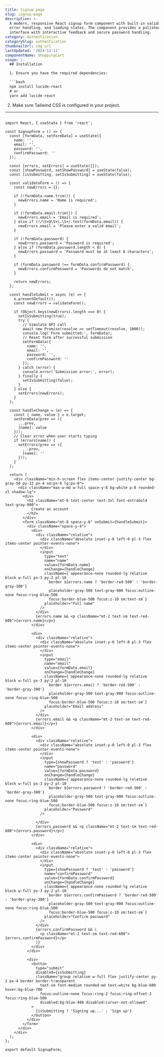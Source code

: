 ```yaml
---
title: Signup page
slug: signup-page
description: >-
  A modern, responsive React signup form component with built-in validation,
  error handling, and loading states. The component provides a polished user
  interface with interactive feedback and secure password handling.
category: Authentication
categorySlug: authentication
thumbnailUrl: img url
lastUpdated: '2024-12-11'
componentName: ShoppingCart
usage: |-
  ## Installation

  1. Ensure you have the required dependencies:

  ```bash
  npm install lucide-react
  # or
  yarn add lucide-react
  ```

  2. Make sure Tailwind CSS is configured in your project.
---
```

import React, { useState } from 'react';

const SignupForm = () => {
  const [formData, setFormData] = useState({
    name: '',
    email: '',
    password: '',
    confirmPassword: ''
  });
  
  const [errors, setErrors] = useState({});
  const [showPassword, setShowPassword] = useState(false);
  const [isSubmitting, setIsSubmitting] = useState(false);

  const validateForm = () => {
    const newErrors = {};
    
    if (!formData.name.trim()) {
      newErrors.name = 'Name is required';
    }

    if (!formData.email.trim()) {
      newErrors.email = 'Email is required';
    } else if (!/\S+@\S+\.\S+/.test(formData.email)) {
      newErrors.email = 'Please enter a valid email';
    }

    if (!formData.password) {
      newErrors.password = 'Password is required';
    } else if (formData.password.length < 8) {
      newErrors.password = 'Password must be at least 8 characters';
    }

    if (formData.password !== formData.confirmPassword) {
      newErrors.confirmPassword = 'Passwords do not match';
    }

    return newErrors;
  };

  const handleSubmit = async (e) => {
    e.preventDefault();
    const newErrors = validateForm();

    if (Object.keys(newErrors).length === 0) {
      setIsSubmitting(true);
      try {
        // Simulate API call
        await new Promise(resolve => setTimeout(resolve, 1000));
        console.log('Form submitted:', formData);
        // Reset form after successful submission
        setFormData({
          name: '',
          email: '',
          password: '',
          confirmPassword: ''
        });
      } catch (error) {
        console.error('Submission error:', error);
      } finally {
        setIsSubmitting(false);
      }
    } else {
      setErrors(newErrors);
    }
  };

  const handleChange = (e) => {
    const { name, value } = e.target;
    setFormData(prev => ({
      ...prev,
      [name]: value
    }));
    // Clear error when user starts typing
    if (errors[name]) {
      setErrors(prev => ({
        ...prev,
        [name]: ''
      }));
    }
  };

  return (
    <div className="min-h-screen flex items-center justify-center bg-gray-50 py-12 px-4 sm:px-6 lg:px-8">
      <div className="max-w-md w-full space-y-8 bg-white p-8 rounded-xl shadow-lg">
        <div>
          <h2 className="mt-6 text-center text-3xl font-extrabold text-gray-900">
            Create an account
          </h2>
        </div>
        <form className="mt-8 space-y-6" onSubmit={handleSubmit}>
          <div className="space-y-4">
            <div>
              <div className="relative">
                <div className="absolute inset-y-0 left-0 pl-3 flex items-center pointer-events-none">
                </div>
                <input
                  type="text"
                  name="name"
                  value={formData.name}
                  onChange={handleChange}
                  className={`appearance-none rounded-lg relative block w-full px-3 py-2 pl-10 
                    border ${errors.name ? 'border-red-500' : 'border-gray-300'}
                    placeholder-gray-500 text-gray-900 focus:outline-none focus:ring-blue-500 
                    focus:border-blue-500 focus:z-10 sm:text-sm`}
                  placeholder="Full name"
                />
              </div>
              {errors.name && <p className="mt-2 text-sm text-red-600">{errors.name}</p>}
            </div>

            <div>
              <div className="relative">
                <div className="absolute inset-y-0 left-0 pl-3 flex items-center pointer-events-none">
                </div>
                <input
                  type="email"
                  name="email"
                  value={formData.email}
                  onChange={handleChange}
                  className={`appearance-none rounded-lg relative block w-full px-3 py-2 pl-10 
                    border ${errors.email ? 'border-red-500' : 'border-gray-300'}
                    placeholder-gray-500 text-gray-900 focus:outline-none focus:ring-blue-500 
                    focus:border-blue-500 focus:z-10 sm:text-sm`}
                  placeholder="Email address"
                />
              </div>
              {errors.email && <p className="mt-2 text-sm text-red-600">{errors.email}</p>}
            </div>

            <div>
              <div className="relative">
                <div className="absolute inset-y-0 left-0 pl-3 flex items-center pointer-events-none">
                </div>
                <input
                  type={showPassword ? 'text' : 'password'}
                  name="password"
                  value={formData.password}
                  onChange={handleChange}
                  className={`appearance-none rounded-lg relative block w-full px-3 py-2 pl-10 
                    border ${errors.password ? 'border-red-500' : 'border-gray-300'}
                    placeholder-gray-500 text-gray-900 focus:outline-none focus:ring-blue-500 
                    focus:border-blue-500 focus:z-10 sm:text-sm`}
                  placeholder="Password"
                />
            
              </div>
              {errors.password && <p className="mt-2 text-sm text-red-600">{errors.password}</p>}
            </div>

            <div>
              <div className="relative">
                <div className="absolute inset-y-0 left-0 pl-3 flex items-center pointer-events-none">
                </div>
                <input
                  type={showPassword ? 'text' : 'password'}
                  name="confirmPassword"
                  value={formData.confirmPassword}
                  onChange={handleChange}
                  className={`appearance-none rounded-lg relative block w-full px-3 py-2 pl-10 
                    border ${errors.confirmPassword ? 'border-red-500' : 'border-gray-300'}
                    placeholder-gray-500 text-gray-900 focus:outline-none focus:ring-blue-500 
                    focus:border-blue-500 focus:z-10 sm:text-sm`}
                  placeholder="Confirm password"
                />
              </div>
              {errors.confirmPassword && (
                <p className="mt-2 text-sm text-red-600">{errors.confirmPassword}</p>
              )}
            </div>
          </div>

          <div>
            <button
              type="submit"
              disabled={isSubmitting}
              className="group relative w-full flex justify-center py-2 px-4 border border-transparent 
                text-sm font-medium rounded-md text-white bg-blue-600 hover:bg-blue-700 
                focus:outline-none focus:ring-2 focus:ring-offset-2 focus:ring-blue-500
                disabled:bg-blue-400 disabled:cursor-not-allowed"
            >
              {isSubmitting ? 'Signing up...' : 'Sign up'}
            </button>
          </div>
        </form>
      </div>
    </div>
  );
};

export default SignupForm;
